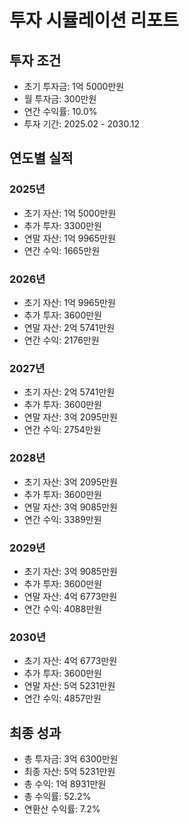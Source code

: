 # 투자 시뮬레이션 리포트

## 투자 조건
- 초기 투자금: 1억 5000만원
- 월 투자금: 300만원
- 연간 수익률: 10.0%
- 투자 기간: 2025.02 - 2030.12

## 연도별 실적
### 2025년
- 초기 자산: 1억 5000만원
- 추가 투자: 3300만원
- 연말 자산: 1억 9965만원
- 연간 수익: 1665만원

### 2026년
- 초기 자산: 1억 9965만원
- 추가 투자: 3600만원
- 연말 자산: 2억 5741만원
- 연간 수익: 2176만원

### 2027년
- 초기 자산: 2억 5741만원
- 추가 투자: 3600만원
- 연말 자산: 3억 2095만원
- 연간 수익: 2754만원

### 2028년
- 초기 자산: 3억 2095만원
- 추가 투자: 3600만원
- 연말 자산: 3억 9085만원
- 연간 수익: 3389만원

### 2029년
- 초기 자산: 3억 9085만원
- 추가 투자: 3600만원
- 연말 자산: 4억 6773만원
- 연간 수익: 4088만원

### 2030년
- 초기 자산: 4억 6773만원
- 추가 투자: 3600만원
- 연말 자산: 5억 5231만원
- 연간 수익: 4857만원

## 최종 성과
- 총 투자금: 3억 6300만원
- 최종 자산: 5억 5231만원
- 총 수익: 1억 8931만원
- 총 수익률: 52.2%
- 연환산 수익률: 7.2%
